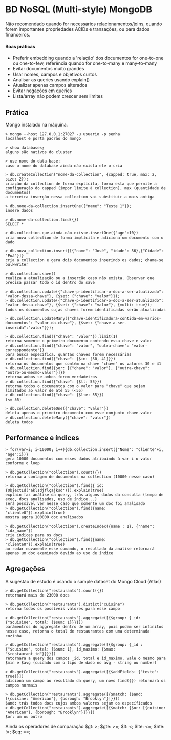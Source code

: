 # BD NoSQL (Multi-style) MongoDB

Não recomendado quando for necessários relacionamentos/joins, quando forem importantes propriedades ACIDs e transações, ou para dados financeiros.

#### Boas práticas

- Preferir embedding quando a 'relação' dos documentos for one-to-one ou one-to-few, referência quando for one-to-many e many-to-many
- Evitar documentos muito grandes
- Usar nomes, campos e objetivos curtos
- Analisar as queries usando explain()
- Atualizar apenas campos alterados
- Evitar negações em queries
- Lista/array não podem crescer sem limites

## Prática

Mongo instalado na máquina.

~~~MongoDB
> mongo --host 127.0.0.1:27027 -u usuario -p senha
localhost e porta padrão do mongo

> show databases;
alguns são nativos do cluster

> use nome-do-data-base;
caso o nome do database ainda não exista ele o cria

> db.createCollection("nome-da-collection", {capped: true, max: 2, size: 2});
criação da collection de forma explícita, forma esta que permite a configuração do capped (impor limite à collection), max (quantidade de documentos)
a terceira inserção nessa collection vai substituir a mais antiga

> db.nome-da-collection.insertOne({"name": "Teste 1"});
insere dados

> db.nome-da-collection.find({})
SELECT *

> db.collection-que-ainda-não-existe.insertOne({"age":10})
cria nova collection de forma implícita e adiciona um documento com o dado

> db.nova_collection.insert{[{"name": "José", "idade": 36},{"Cidade": "Poá"}]}
cria a collection e gera dois documentos inserindo os dados; chama-se bulkwriter

> db.collection.save()
realiza a atualização ou a inserção caso não exista. Observar que precisa passar todo o id dentro do save

> db.collection.update({"chave-p-identificar-o-doc-a-ser-atualizado": "valor-dessa-chave"}, {$set: {"chave": "valor"}});
> db.collection.update({"chave-p-identificar-o-doc-a-ser-atualizado": "valor-dessa-chave"}, {$set: {"chave": "valor"}, {multi: true});
todos os documentos cujas chaves forem identificadas serão atualizadas

> db.collection.updateMany({"chave-identificadora-contida-em-varios-documentos": "valor-da-chave"}, {$set: {"chave-a-ser-inserida":"valor"}});

> db.collection.find({"chave": "valor"}).limit(1)
retorna somente o primeiro documento contendo essa chave e valor
> db.collection.find({"chave": "valor", "outra-chave": "valor-correspondente"})
para busca específica. quantas chaves forem necessárias
> db.collection.find({"chave": {$in: [30, 41]}})
retorna os documentos que contém na chave "chave" os valores 30 e 41
> db.collection.find({$or: [{"chave": "valor"}, {"outra-chave": "outro-ou-mesmo-valor"}]})
retorna ambos se ambos forem verdadeiros
> db collection.find({"chave": {$lt: 55}})
retorna todos o documentos com o valor para "chave" que sejam limitados ao valor de até 55 (<55)
> db collection.find({"chave": {$lte: 55}})
(<= 55)

> db.collection.deleteOne({"chave": "valor"})
deleta apenas o primeiro documento com esse conjunto chave-valor
> db.collection.deleteMany({"chave": "valor"})
deleta todos
~~~

## Performance e índices

~~~MongoDB
> for(var=i; i<10000; i++){db.collection.insert({"Nome": "cliente"+i, "age":i})}
gera 10000 documentos com esses dados atribuindo à var i o valor conforme o loop

> db.getCollection("collection").count({})
retorna a contagem de documentos na collection (10000 nesse caso)

> db.getCollection("collection").find({_id: {ObjectId('aklsdjflçajksd')}).explain(true)
explain faz análise da query, trás alguns dados da consulta (tempo de exec, docs analisados, uso de índice...)
será possível ver nesse caso que somente um doc foi analisado
> db.getCollection("collection").find({name: "cliente0"}).explain(true)
mostra agora 100000 doc analisados

> db.getCollection("collection").createIndex({name : 1}, {"name": "idx_name"})
cria índices para os docs
> db.getCollection("collection").find({name: "cliente0"}).explain(true)
ao rodar novamente esse comando, o resultado da análise retornará apenas um doc examinado devido ao uso de índice
~~~

## Agregações

A sugestão de estudo é usando o sample dataset do Mongo Cloud (Atlas)
~~~
> db.getCollection("restaurants").count({})
retornará mais de 23000 docs

> db.getCollection("restaurants").distict("cuisine")
retorna todos os possíveis valores para esse campo

> db.getCollection("restaurants").aggregate([{$group: {_id: {"$cuisine", total: {$sum: 1}}}}])
parâmentros do aggregate dentro de um array, pois podem ser infinitos
nesse caso, retorna o total de restaurantes com uma determinada cozinha

> db.getCollection("restaurants").aggregate([{$group: {_id :{"$cuisine", total: {$sum: 1}, id_maximo: {$max: "$restaurant_id"}}}}])
retornara a query dos campos _id, total e id_maximo. vale o mesmo para $min e $avg (cuidado com o tipo de dado no avg - string ou number)

> db.getCollection("restaurants").aggregate([{$addFields: {"teste": true}}])
adiciona um campo ao resultado da query, um novo find({}) retornará os campos normais

> db.getCollection("restaurants").aggregate([{$match: {$and: [{cuisine: "American"}, {borough: "Brooklyn"}]}}])
$and: trás todos docs cujos ambos valores sejam os específicados
> db.getCollection("restaurants").aggregate([{$match: {$or: [{cuisine: "American"}, {borough: "Brooklyn"}]}}])
$or: um ou outro
~~~
Ainda os operadores de comparação
$gt: >; $gte: >=; $lt: <; $lte: <=; $nte: !=; $eq: ==; 
